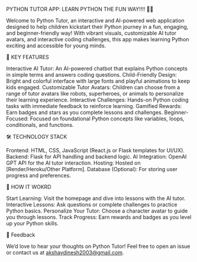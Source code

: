 PYTHON TUTOR APP: LEARN PYTHON THE FUN WAY!!!! 🎉🐍

Welcome to Python Tutor, an interactive and AI-powered web application designed to help children kickstart their Python journey in a fun, engaging, and beginner-friendly way! With vibrant visuals,
customizable AI tutor avatars, and interactive coding challenges, this app makes learning Python exciting and accessible for young minds.


🌟 KEY FEATURES

Interactive AI Tutor: An AI-powered chatbot that explains Python concepts in simple terms and answers coding questions.
Child-Friendly Design: Bright and colorful interface with large fonts and playful animations to keep kids engaged.
Customizable Tutor Avatars: Children can choose from a range of tutor avatars like robots, superheroes, or animals to personalize their learning experience.
Interactive Challenges: Hands-on Python coding tasks with immediate feedback to reinforce learning.
Gamified Rewards: Earn badges and stars as you complete lessons and challenges.
Beginner-Focused: Focused on foundational Python concepts like variables, loops, conditionals, and functions.


🛠️ TECHNOLOGY STACK

Frontend: HTML, CSS, JavaScript (React.js or Flask templates for UI/UX).
Backend: Flask for API handling and backend logic.
AI Integration: OpenAI GPT API for the AI tutor interaction.
Hosting: Hosted on [Render/Heroku/Other Platform].
Database (Optional): For storing user progress and preferences.


🚀 HOW IT WOKRD

Start Learning: Visit the homepage and dive into lessons with the AI tutor.
Interactive Lessons: Ask questions or complete challenges to practice Python basics.
Personalize Your Tutor: Choose a character avatar to guide you through lessons.
Track Progress: Earn rewards and badges as you level up your Python skills.


💬 Feedback

We’d love to hear your thoughts on Python Tutor! Feel free to open an issue or contact us at akshaydinesh2003@gmail.com.


          
